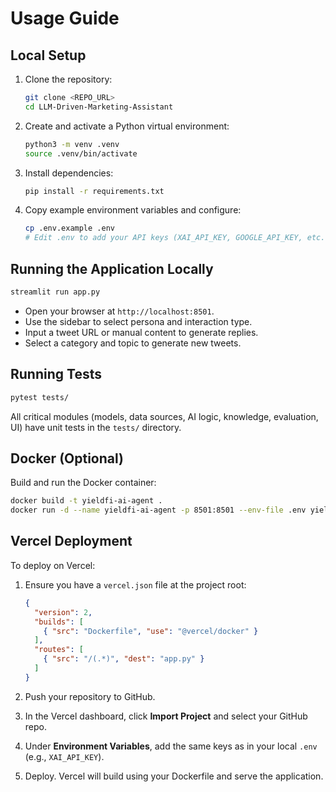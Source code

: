 # Usage Guide

## Local Setup

1. Clone the repository:
   ```bash
   git clone <REPO_URL>
   cd LLM-Driven-Marketing-Assistant
   ```

2. Create and activate a Python virtual environment:
   ```bash
   python3 -m venv .venv
   source .venv/bin/activate
   ```

3. Install dependencies:
   ```bash
   pip install -r requirements.txt
   ```

4. Copy example environment variables and configure:
   ```bash
   cp .env.example .env
   # Edit .env to add your API keys (XAI_API_KEY, GOOGLE_API_KEY, etc.)
   ```

## Running the Application Locally

```bash
streamlit run app.py
```

- Open your browser at `http://localhost:8501`.
- Use the sidebar to select persona and interaction type.
- Input a tweet URL or manual content to generate replies.
- Select a category and topic to generate new tweets.

## Running Tests

```bash
pytest tests/
```

All critical modules (models, data sources, AI logic, knowledge, evaluation, UI) have unit tests in the `tests/` directory.

## Docker (Optional)

Build and run the Docker container:

```bash
docker build -t yieldfi-ai-agent .
docker run -d --name yieldfi-ai-agent -p 8501:8501 --env-file .env yieldfi-ai-agent:latest
```

## Vercel Deployment

To deploy on Vercel:

1. Ensure you have a `vercel.json` file at the project root:
   ```json
   {
     "version": 2,
     "builds": [
       { "src": "Dockerfile", "use": "@vercel/docker" }
     ],
     "routes": [
       { "src": "/(.*)", "dest": "app.py" }
     ]
   }
   ```

2. Push your repository to GitHub.
3. In the Vercel dashboard, click **Import Project** and select your GitHub repo.
4. Under **Environment Variables**, add the same keys as in your local `.env` (e.g., `XAI_API_KEY`).
5. Deploy. Vercel will build using your Dockerfile and serve the application. 